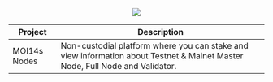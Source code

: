 <p align="center">
<img sizes="(max-width: 600px) 480px, 800px" src="https://raw.githubusercontent.com/MOI14s/MOI14s/main/MOI14s.png"></p>

| Project | Description |
| ---  | --- |
| MOI14s Nodes | Non-custodial platform where you can stake and view information about Testnet & Mainet Master Node, Full Node and Validator. |

